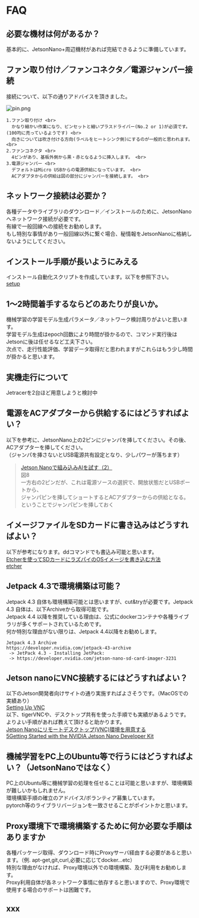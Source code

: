 # FAQ

## 必要な機材は何があるか？
基本的に、JetsonNano+周辺機材があれば完結できるように準備しています。<br>

## ファン取り付け／ファンコネクタ／電源ジャンパー接続

接続について、以下の通りアドバイスを頂きました。<br>

![pin.png](https://github.com/seigot/ai_race/blob/main/document/pin.png)

```
1.ファン取り付け <br>
  かなり細かい作業になり、ピンセットと細いプラスドライバー(No.2 or 1)が必須です。(100均に売っているようです) <br>
  向きについては吹き付ける方向(ラベルをヒートシンク側)にするのが一般的と思われます。<br>
2.ファンコネクタ <br>
  4ピンがあり、基板外側から黒・赤となるように挿入します。 <br>
3.電源ジャンパー <br>
  デフォルトはMicro USBからの電源供給になっています。 <br>
  ACアダプタからの供給は図の部分にジャンパーを接続します。 <br>
```

## ネットワーク接続は必要か？
各種データやライブラリのダウンロード／インストールのために、JetsonNanoへネットワーク接続が必要です。<br>
有線で一般回線への接続をお勧めします。<br>
もし特別な事情があり一般回線以外に繋ぐ場合、秘情報をJetsonNanoに格納しないようにしてください。<br>

## インストール手順が長いようにみえる
インストール自動化スクリプトを作成しています。以下を参照下さい。<br>
[setup](https://github.com/seigot/ai_race/blob/main/scripts/setup/README.md)<br>


## 1～2時間着手するならどのあたりが良いか。
機械学習の学習モデル生成パラメータ／ネットワーク検討周りがよいと思います。<br>
学習モデル生成はepoch回数により時間が掛かるので、コマンド実行後はJetsonに後は任せるなど工夫下さい。<br>
次点で、走行性能評価、学習データ取得だと思われますがこれらはもう少し時間が掛かると思います。<br>

## 実機走行について
Jetracerを2台ほど用意しようと検討中<br>

## 電源をACアダプターから供給するにはどうすればよい？

以下を参考に、JetsonNano上の2ピンにジャンパを挿してください。その後、ACアダプターを挿してください。<br>
（ジャンパを挿さないとUSB電源共有設定となり、少しパワーが落ちます）<br>

> [Jetson Nanoで組み込みAIを試す（2）](https://monoist.atmarkit.co.jp/mn/articles/1907/01/news037.html) <br>
> 図8 <br>
> 一方右の2ピンだが、これは電源ソースの選択で、開放状態だとUSBポートから、 <br>
> ジャンパピンを挿してショートするとACアダプターからの供給となる。 ということでジャンパピンを挿しておく <br>

## イメージファイルをSDカードに書き込みはどうすればよい？

以下が参考になります。ddコマンドでも書込み可能と思います。 <br>
[Etcherを使ってSDカードにラズパイのOSイメージを書き込む方法](https://raspi-japan.com/2018/10/16/sd-format-etcher/) <br>
[etcher](https://www.balena.io/etcher/)

## Jetpack 4.3で環境構築は可能？

Jetpack 4.3 自体も環境構築可能とは思いますが、cut&tryが必要です。Jetpack 4.3 自体は、以下Archiveから取得可能です。 <br>
Jetpack 4.4 以降を推奨している理由は、公式にdockerコンテナや各種ライブラリが多くサポートされているためです。 <br>
何か特別な理由がない限りは、Jetpack 4.4以降をお勧めします。 <br>

```
Jetpack 4.3 Archive
https://developer.nvidia.com/jetpack-43-archive
 -> JetPack 4.3 - Installing JetPack:
 -> https://developer.nvidia.com/jetson-nano-sd-card-imager-3231
```

## Jetson nanoにVNC接続するにはどうすればよい？

以下のJetson開発者向けサイトの通り実施すればよさそうです。（MacOSでの実績あり）<br>
[Setting Up VNC](https://developer.nvidia.com/embedded/learn/tutorials/vnc-setup)<br>
以下、tigerVNCや、デスクトップ共有を使った手順でも実績があるようです。よりよい手順があれば教えて頂けると助かります。<br>
[Jetson Nanoにリモートデスクトップ(VNC)環境を用意する](https://qiita.com/iwatake2222/items/a3bd8d0527dec431ef0f) <br>
[5Getting Started with the NVIDIA Jetson Nano Developer Kit](https://www.hackster.io/news/getting-started-with-the-nvidia-jetson-nano-developer-kit-43aa7c298797) <br>

## 機械学習をPC上のUbuntu等で行うにはどうすればよい？（JetsonNanoではなく）
PC上のUbuntu等に機械学習の処理を任せることは可能と思いますが、環境構築が難しいかもしれません。 <br>
環境構築手順の確立のアドバイス/ボランティア募集しています。 <br>
pytorch等のライブラリバージョンを一致させることがポイントかと思います。<br>

## Proxy環境下で環境構築するために何か必要な手順はありますか
各種パッケージ取得、ダウンロード時にProxyサーバ経由する必要があると思います。（例. apt-get,git,curl,必要に応じてdocker...etc）<br>
特別な理由がなければ、Proxy環境以外での環境構築、及び利用をお勧めします。<br>
Proxy利用自体が各ネットワーク事情に依存すると思いますので、Proxy環境で使用する場合のサポートは困難です。<br>

## xxx
